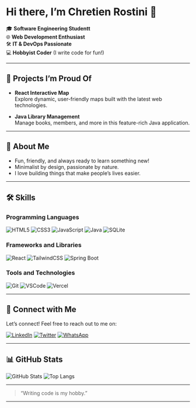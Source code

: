 <!---
![image](https://img.freepik.com/premium-vector/web-developer-works-laptop-horizontal-banner-with-young-programmer-job-colorful-illustration-flat-style_198278-423.jpg?w=2000)
-->

# Hi there, I’m Chretien Rostini 👋

🎓 **Software Engineering Studentt**  
🌐 **Web Development Enthusiast**  
🛠️ **IT & DevOps Passionate**  
💻 **Hobbyist Coder** (I write code for fun!)

---

## 🚀 Projects I’m Proud Of

- **React Interactive Map**  
  Explore dynamic, user-friendly maps built with the latest web technologies.

- **Java Library Management**  
  Manage books, members, and more in this feature-rich Java application.

---

## 🌱 About Me

- Fun, friendly, and always ready to learn something new!
- Minimalist by design, passionate by nature.
- I love building things that make people’s lives easier.

---

## 🛠️ Skills

### Programming Languages
![HTML5](https://img.shields.io/badge/HTML5-E34F26?logo=html5&logoColor=white&style=flat)
![CSS3](https://img.shields.io/badge/CSS3-1572B6?logo=css3&logoColor=white&style=flat)
![JavaScript](https://img.shields.io/badge/JavaScript-F7DF1E?logo=javascript&logoColor=black&style=flat)
![Java](https://img.shields.io/badge/Java-ED8B00?logo=java&logoColor=white&style=flat)
![SQLite](https://img.shields.io/badge/SQLite-003B57?logo=sqlite&logoColor=white&style=flat)
<!---
![Python](https://img.shields.io/badge/Python-3776AB?logo=python&logoColor=white&style=flat)
![PHP](https://img.shields.io/badge/PHP-777BB4?logo=php&logoColor=white&style=flat)
![MySQL](https://img.shields.io/badge/MySQL-4479A1?logo=mysql&logoColor=white&style=flat)
![C](https://img.shields.io/badge/C-00599C?logo=c&logoColor=white&style=flat)
![C++](https://img.shields.io/badge/C++-00599C?logo=c%2B%2B&logoColor=white&style=flat)
-->


### Frameworks and Libraries
![React](https://img.shields.io/badge/React-61DAFB?logo=react&logoColor=black&style=flat)
![TailwindCSS](https://img.shields.io/badge/Tailwind%20CSS-06B6D4?logo=tailwindcss&logoColor=white&style=flat)
![Spring Boot](https://img.shields.io/badge/Spring%20Boot-6DB33F?logo=springboot&logoColor=white&style=flat)
<!---
![Node.js](https://img.shields.io/badge/Node.js-339933?logo=node.js&logoColor=white&style=flat)
![Express.js](https://img.shields.io/badge/Express.js-000000?logo=express&logoColor=white&style=flat)
![AdonisJS](https://img.shields.io/badge/AdonisJS-220052?logo=adonisjs&logoColor=white&style=flat)
![Flask](https://img.shields.io/badge/Flask-000000?logo=flask&logoColor=white&style=flat)
![Laravel](https://img.shields.io/badge/Laravel-FF2D20?logo=laravel&logoColor=white&style=flat)
![Sass](https://img.shields.io/badge/Sass-CC6699?logo=sass&logoColor=white&style=flat)
![jQuery](https://img.shields.io/badge/jQuery-0769AD?logo=jquery&logoColor=white&style=flat)
-->

### Tools and Technologies
![Git](https://img.shields.io/badge/Git-F05032?logo=git&logoColor=white&style=flat)
![VSCode](https://img.shields.io/badge/VS%20Code-007ACC?logo=visualstudiocode&logoColor=white&style=flat)
![Vercel](https://img.shields.io/badge/Vercel-000000?logo=vercel&logoColor=white&style=flat)
<!---
![Docker](https://img.shields.io/badge/Docker-2496ED?logo=docker&logoColor=white&style=flat)
![Figma](https://img.shields.io/badge/Figma-F24E1E?logo=figma&logoColor=white&style=flat)
-->

---

## 🤝 Connect with Me

Let’s connect! Feel free to reach out to me on:

<!-- [![Discord](https://img.shields.io/badge/Discord-5865F2?logo=discord&logoColor=white&style=flat)](https://discord.com/) Add your Discord link if you like -->
[![LinkedIn](https://img.shields.io/badge/LinkedIn-Chretien%20Rostini-blue?logo=linkedin&logoColor=blue&style=flat)](https://www.linkedin.com/in/chretien-rostini-b68732258)
[![Twitter](https://img.shields.io/badge/Twitter-Chretien%20Rostini-black?logo=twitter&logoColor=black&style=flat)](https://x.com/ChretienRostini)
[![WhatsApp](https://img.shields.io/badge/WhatsApp-</𝐂𝐡𝐫é𝐭𝐢𝐞𝐧%20𝐑.>-green?logo=whatsapp&logoColor=green&style=flat)](https://wa.link/rkq8w1)

---

## 📊 GitHub Stats

![GitHub Stats](https://github-readme-stats.vercel.app/api?username=Chret237&show_icons=true&theme=radical)
![Top Langs](https://github-readme-stats.vercel.app/api/top-langs/?username=Chret237&layout=compact&theme=radical)

---
> “Writing code is my hobby.”
---

<!-- Reference: ![image1](image1) -->
